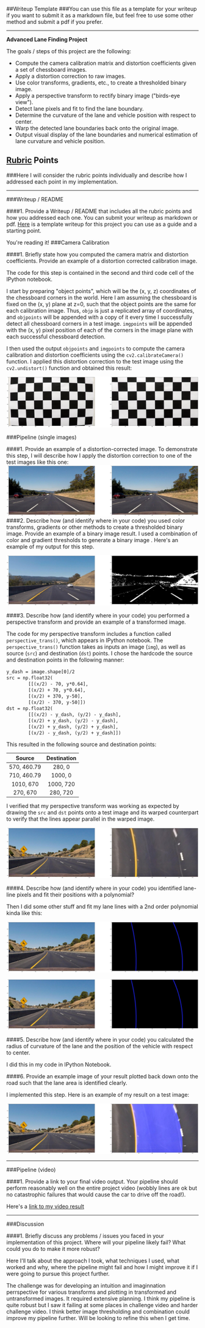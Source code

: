 ##Writeup Template
###You can use this file as a template for your writeup if you want to submit it as a markdown file, but feel free to use some other method and submit a pdf if you prefer.

---

**Advanced Lane Finding Project**

The goals / steps of this project are the following:

* Compute the camera calibration matrix and distortion coefficients given a set of chessboard images.
* Apply a distortion correction to raw images.
* Use color transforms, gradients, etc., to create a thresholded binary image.
* Apply a perspective transform to rectify binary image ("birds-eye view").
* Detect lane pixels and fit to find the lane boundary.
* Determine the curvature of the lane and vehicle position with respect to center.
* Warp the detected lane boundaries back onto the original image.
* Output visual display of the lane boundaries and numerical estimation of lane curvature and vehicle position.

[//]: # (Image References)

[image1]: ./output/undischess.jpg "Undistorted"
[image2]: ./output/Undistorted.jpg "Road Transformed"
[image3]: ./output/thresholded_image.jpg "Binary Example"
[image4]: ./output/perspectivve_transformed_example.jpg "Warp Example"
[image5]: ./output/lane_plottedin_binary.jpg "Fit Visual"
[image7]: ./output/lane_plottedin_binary.jpg "Fisual"
[image6]: ./output/lane_plotted_in_tra.jpg "Transformed"
[video1]: ./output/output.mp4 "Video"

## [Rubric](https://review.udacity.com/#!/rubrics/571/view) Points
###Here I will consider the rubric points individually and describe how I addressed each point in my implementation.  

---
###Writeup / README

####1. Provide a Writeup / README that includes all the rubric points and how you addressed each one.  You can submit your writeup as markdown or pdf.  [Here](https://github.com/udacity/CarND-Advanced-Lane-Lines/blob/master/writeup_template.md) is a template writeup for this project you can use as a guide and a starting point.  

You're reading it!
###Camera Calibration

####1. Briefly state how you computed the camera matrix and distortion coefficients. Provide an example of a distortion corrected calibration image.

The code for this step is contained in the second and third code cell of the IPython notebook.

I start by preparing "object points", which will be the (x, y, z) coordinates of the chessboard corners in the world. Here I am assuming the chessboard is fixed on the (x, y) plane at z=0, such that the object points are the same for each calibration image.  Thus, `objp` is just a replicated array of coordinates, and `objpoints` will be appended with a copy of it every time I successfully detect all chessboard corners in a test image.  `imgpoints` will be appended with the (x, y) pixel position of each of the corners in the image plane with each successful chessboard detection.  

I then used the output `objpoints` and `imgpoints` to compute the camera calibration and distortion coefficients using the `cv2.calibrateCamera()` function.  I applied this distortion correction to the test image using the `cv2.undistort()` function and obtained this result: 

![alt text][image1]

###Pipeline (single images)

####1. Provide an example of a distortion-corrected image.
To demonstrate this step, I will describe how I apply the distortion correction to one of the test images like this one:
![alt text][image2]
####2. Describe how (and identify where in your code) you used color transforms, gradients or other methods to create a thresholded binary image.  Provide an example of a binary image result.
I used a combination of color and gradient thresholds to generate a binary image .  Here's an example of my output for this step.  

![alt text][image3]

####3. Describe how (and identify where in your code) you performed a perspective transform and provide an example of a transformed image.

The code for my perspective transform includes a function called `perspective_trans()`, which appears in IPython notebook.  The `perspective_trans()` function takes as inputs an image (`img`), as well as source (`src`) and destination (`dst`) points.  I chose the hardcode the source and destination points in the following manner:

```
y_dash = image.shape[0]/2
src = np.float32(
        [[(x/2) - 70, y*0.64], 
        [(x/2) + 70, y*0.64],
        [(x/2) + 370, y-50], 
        [(x/2) - 370, y-50]])
dst = np.float32(
        [[(x/2) - y_dash, (y/2) - y_dash], 
        [(x/2) + y_dash, (y/2) - y_dash],
        [(x/2) + y_dash, (y/2) + y_dash], 
        [(x/2) - y_dash, (y/2) + y_dash]])

```
This resulted in the following source and destination points:

| Source            | Destination   | 
|:-----------------:|:-------------:| 
| 570, 460.79       | 280, 0        | 
| 710, 460.79       | 1000, 0       |
| 1010, 670         | 1000, 720     |
| 270, 670          | 280, 720      |

I verified that my perspective transform was working as expected by drawing the `src` and `dst` points onto a test image and its warped counterpart to verify that the lines appear parallel in the warped image.

![alt text][image4]

####4. Describe how (and identify where in your code) you identified lane-line pixels and fit their positions with a polynomial?

Then I did some other stuff and fit my lane lines with a 2nd order polynomial kinda like this:

![alt text][image5]

![alt text][image7]

####5. Describe how (and identify where in your code) you calculated the radius of curvature of the lane and the position of the vehicle with respect to center.

I did this in my code in IPython Notebook.

####6. Provide an example image of your result plotted back down onto the road such that the lane area is identified clearly.

I implemented this step.  Here is an example of my result on a test image:

![alt text][image6]

---

###Pipeline (video)

####1. Provide a link to your final video output.  Your pipeline should perform reasonably well on the entire project video (wobbly lines are ok but no catastrophic failures that would cause the car to drive off the road!).

Here's a [link to my video result](.example/project_video.mp4)

---

###Discussion

####1. Briefly discuss any problems / issues you faced in your implementation of this project.  Where will your pipeline likely fail?  What could you do to make it more robust?

Here I'll talk about the approach I took, what techniques I used, what worked and why, where the pipeline might fail and how I might improve it if I were going to pursue this project further.  

The challenge was for developing an intuition and imaginnation perrspective for various transforms and plotting in transformed and untransformed images. It required extensive planning. I think my pipeline is quite robust but I saw it failing at some places in challenge video and harder challenge video. I think better image thresholding and combination could improve my pipeline further. Will be looking to refine this when I get time.
